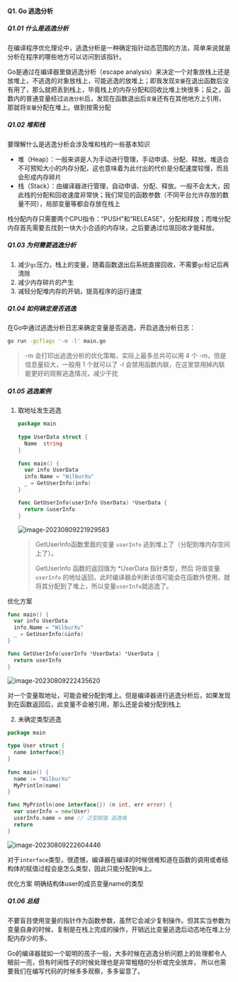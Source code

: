 #### Q1. Go 逃逸分析

##### Q1.01 什么是逃逸分析

在编译程序优化理论中，逃逸分析是一种确定指针动态范围的方法，简单来说就是分析在程序的哪些地方可以访问到该指针。

Go是通过在编译器里做逃逸分析（escape analysis）来决定一个对象放栈上还是放堆上，不逃逸的对象放栈上，可能逃逸的放堆上；即我发现`变量`在退出函数后没有用了，那么就把丢到栈上，毕竟栈上的内存分配和回收比堆上快很多；反之，函数内的普通变量经过`逃逸分析`后，发现在函数退出后`变量`还有在其他地方上引用，那就将`变量`分配在堆上。做到按需分配

##### Q1.02 堆和栈

要理解什么是逃逸分析会涉及堆和栈的一些基本知识
- 堆（Heap）：一般来讲是人为手动进行管理，手动申请、分配、释放。堆适合不可预知大小的内存分配，这也意味着为此付出的代价是分配速度较慢，而且会形成内存碎片
- 栈（Stack）：由编译器进行管理，自动申请、分配、释放。一般不会太大，因此栈的分配和回收速度非常快；我们常见的函数参数（不同平台允许存放的数量不同），局部变量等都会存放在栈上

栈分配内存只需要两个CPU指令：“PUSH”和“RELEASE”，分配和释放；而堆分配内存首先需要去找到一块大小合适的内存块，之后要通过垃圾回收才能释放。

##### Q1.03 为何需要逃逸分析

1. 减少`gc`压力，栈上的变量，随着函数退出后系统直接回收，不需要`gc`标记后再清除
2. 减少内存碎片的产生
3. 减轻分配堆内存的开销，提高程序的运行速度

##### Q1.04 如何确定是否逃逸
在Go中通过逃逸分析日志来确定变量是否逃逸，开启逃逸分析日志：
```sh
go run -gcflags '-m -l' main.go
```
>-m 会打印出逃逸分析的优化策略，实际上最多总共可以用 4 个 -m，但是信息量较大，一般用 1 个就可以了
>-l 会禁用函数内联，在这里禁用掉内联能更好的观察逃逸情况，减少干扰


##### Q1.05 逃逸案例
1. 取地址发生逃逸

   ```go
   package main
   ​
   type UserData struct {
     Name  string
   }
   ​
   func main() {
     var info UserData
     info.Name = "WilburXu"
     _ = GetUserInfo(info)
   }
   
   func GetUserInfo(userInfo UserData) *UserData {
     return &userInfo
   }
   ```

   ![image-20230809221929583](https://cscgblog-1301638685.cos.ap-chengdu.myqcloud.com/note/image-20230809221929583.png)

   >GetUserInfo函数里面的变量 `userInfo` 逃到堆上了（分配到堆内存空间上了）。
   >
   >GetUserInfo 函数的返回值为 \*UserData 指针类型，然后 将值变量`userInfo` 的地址返回，此时编译器会判断该值可能会在函数外使用，就将其分配到了堆上，所以变量`userInfo`就逃逸了。

优化方案

```go
func main() {
  var info UserData
  info.Name = "WilburXu"
  _ = GetUserInfo(&info)
}

func GetUserInfo(userInfo *UserData) *UserData {
  return userInfo
}
```

![image-20230809222435620](https://cscgblog-1301638685.cos.ap-chengdu.myqcloud.com/note/image-20230809222435620.png)

对一个变量取地址，可能会被分配到堆上。但是编译器进行逃逸分析后，如果发现到在函数返回后，此变量不会被引用，那么还是会被分配到栈上

2. 未确定类型逃逸

```go
package main
​
type User struct {
  name interface{}
}
​
func main() {
  name := "WilburXu"
  MyPrintln(name)
}

func MyPrintln(one interface{}) (n int, err error) {
  var userInfo = new(User)
  userInfo.name = one // 泛型赋值 逃逸咯
  return
}
```

![image-20230809222604446](https://cscgblog-1301638685.cos.ap-chengdu.myqcloud.com/note/image-20230809222604446.png)



对于`interface`类型，很遗憾，编译器在编译的时候很难知道在函数的调用或者结构体的赋值过程会是怎么类型，因此只能分配到`堆`上。

优化方案
明确结构体user的成员变量name的类型

##### Q1.06 总结
不要盲目使用变量的指针作为函数参数，虽然它会减少复制操作。但其实当参数为变量自身的时候，复制是在栈上完成的操作，开销远比变量逃逸后动态地在堆上分配内存少的多。

Go的编译器就如一个聪明的孩子一般，大多时候在逃逸分析问题上的处理都令人眼前一亮，但有时闹性子的时候处理也是非常粗糙的分析或完全放弃，  所以也需要我们在编写代码的时候多多观察，多多留意了。